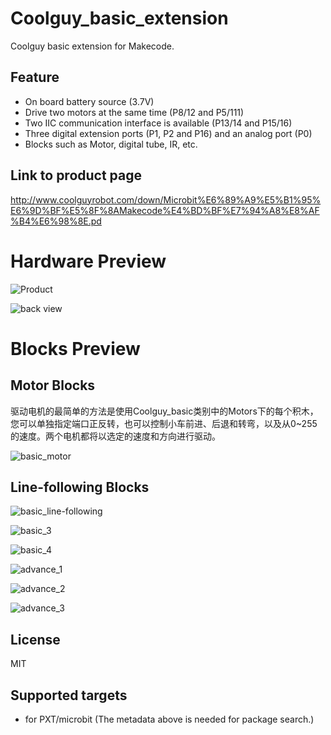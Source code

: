 # Coolguy_basic_extension

Coolguy basic extension for Makecode.

## Feature

- On board battery source (3.7V)
- Drive two motors at the same time (P8/12 and P5/111)
- Two IIC communication interface is available (P13/14 and P15/16)
- Three digital extension ports (P1, P2 and P16) and an analog port (P0)
- Blocks such as Motor, digital tube, IR, etc. 

## Link to product page

http://www.coolguyrobot.com/down/Microbit%E6%89%A9%E5%B1%95%E6%9D%BF%E5%8F%8AMakecode%E4%BD%BF%E7%94%A8%E8%AF%B4%E6%98%8E.pd

# Hardware Preview

![Product](https://user-images.githubusercontent.com/45141802/98237469-e3f9eb80-1f9f-11eb-971e-f29950cf5374.png)

![back view](https://user-images.githubusercontent.com/45141802/98237479-ea886300-1f9f-11eb-9b50-ffff7823ad7e.jpg)

# Blocks Preview

## Motor Blocks

驱动电机的最简单的方法是使用Coolguy_basic类别中的Motors下的每个积木，您可以单独指定端口正反转，也可以控制小车前进、后退和转弯，以及从0~255的速度。两个电机都将以选定的速度和方向进行驱动。

![basic_motor]()

## Line-following Blocks

![basic_line-following]()



![basic_3]()

![basic_4]()

![advance_1]()

![advance_2]()

![advance_3]()

## License

MIT

## Supported targets

* for PXT/microbit (The metadata above is needed for package search.)

